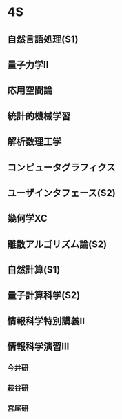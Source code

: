 # 4S

## 自然言語処理(S1)

## 量子力学II

## 応用空間論

## 統計的機械学習

## 解析数理工学

## コンピュータグラフィクス

## ユーザインタフェース(S2)

## 幾何学XC

## 離散アルゴリズム論(S2)

## 自然計算(S1)

## 量子計算科学(S2)

## 情報科学特別講義II

## 情報科学演習III

### 今井研

### 萩谷研

### 宮尾研

